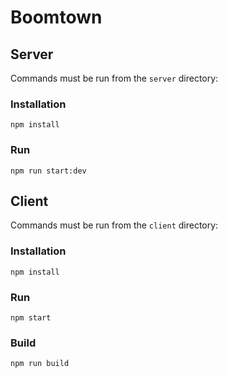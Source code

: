 # Boomtown 

## Server

Commands must be run from the `server` directory:

### Installation

`npm install`

### Run

`npm run start:dev`

## Client

Commands must be run from the `client` directory:

### Installation

`npm install`

### Run

`npm start`

### Build

`npm run build`
